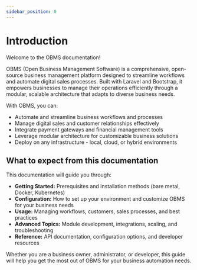 ```yaml
---
sidebar_position: 0
---
```


# Introduction

Welcome to the OBMS documentation!

OBMS (Open Business Management Software) is a comprehensive, open-source business management platform designed to streamline workflows and automate digital sales processes. Built with Laravel and Bootstrap, it empowers businesses to manage their operations efficiently through a modular, scalable architecture that adapts to diverse business needs.

With OBMS, you can:
- Automate and streamline business workflows and processes
- Manage digital sales and customer relationships effectively
- Integrate payment gateways and financial management tools
- Leverage modular architecture for customizable business solutions
- Deploy on any infrastructure - local, cloud, or hybrid environments

## What to expect from this documentation

This documentation will guide you through:
- **Getting Started:** Prerequisites and installation methods (bare metal, Docker, Kubernetes)
- **Configuration:** How to set up your environment and customize OBMS for your business needs
- **Usage:** Managing workflows, customers, sales processes, and best practices
- **Advanced Topics:** Module development, integrations, scaling, and troubleshooting
- **Reference:** API documentation, configuration options, and developer resources

Whether you are a business owner, administrator, or developer, this guide will help you get the most out of OBMS for your business automation needs.